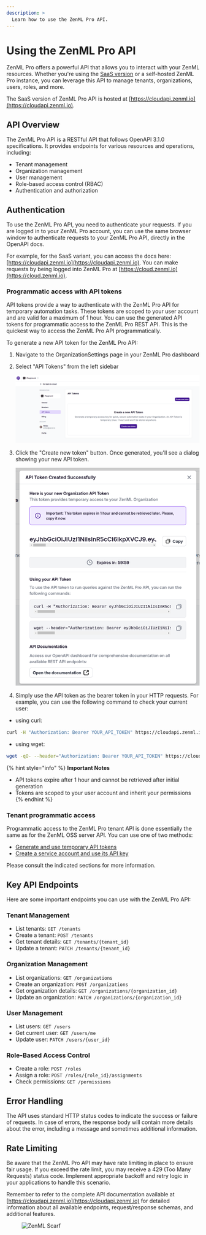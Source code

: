 ```yaml
---
description: >
  Learn how to use the ZenML Pro API.
---
```


# Using the ZenML Pro API

ZenML Pro offers a powerful API that allows you to interact with your ZenML resources. Whether you're using the [SaaS version](https://cloud.zenml.io) or a self-hosted ZenML Pro instance, you can leverage this API to manage tenants, organizations, users, roles, and more.

The SaaS version of ZenML Pro API is hosted at [https://cloudapi.zenml.io](https://cloudapi.zenml.io).

## API Overview

The ZenML Pro API is a RESTful API that follows OpenAPI 3.1.0 specifications. It provides endpoints for various resources and operations, including:

- Tenant management
- Organization management
- User management
- Role-based access control (RBAC)
- Authentication and authorization

## Authentication

To use the ZenML Pro API, you need to authenticate your requests. If you are logged in to your ZenML Pro account,
you can use the same browser window to authenticate requests to your ZenML Pro API, directly in the OpenAPI docs. 

For example, for the SaaS variant, you can access the docs here: [https://cloudapi.zenml.io](https://cloudapi.zenml.io). You can make requests
by being logged into ZenML Pro at [https://cloud.zenml.io](https://cloud.zenml.io).

### Programmatic access with API tokens

API tokens provide a way to authenticate with the ZenML Pro API for temporary automation tasks. These tokens are scoped to your user account and are valid for a maximum of 1 hour. You can use the generated API tokens for programmatic access to the ZenML Pro REST API. This is the quickest way to access the ZenML Pro API programmatically.

To generate a new API token for the ZenML Pro API:

1. Navigate to the OrganizationSettings page in your ZenML Pro dashboard
2. Select "API Tokens" from the left sidebar

    ![API Tokens](../../.gitbook/assets/zenml-pro-api-token-01.png)

3. Click the "Create new token" button. Once generated, you'll see a dialog showing your new API token. 

    ![API Tokens](../../.gitbook/assets/zenml-pro-api-token-02.png)

4. Simply use the API token as the bearer token in your HTTP requests. For example, you can use the following command to check your current user:

  * using curl:

  ```bash
  curl -H "Authorization: Bearer YOUR_API_TOKEN" https://cloudapi.zenml.io/users/me
  ```

  * using wget:

  ```bash
  wget -qO- --header="Authorization: Bearer YOUR_API_TOKEN" https://cloudapi.zenml.io/users/me
  ```

{% hint style="info" %}
**Important Notes**

- API tokens expire after 1 hour and cannot be retrieved after initial generation
- Tokens are scoped to your user account and inherit your permissions
{% endhint %}

### Tenant programmatic access

Programmatic access to the ZenML Pro tenant API is done essentially the same as for the ZenML OSS server API. You can use one of two methods:

* [Generate and use temporary API tokens](../../reference/api-reference.md#using-a-short-lived-api-token)
* [Create a service account and use its API key](../../reference/api-reference.md#using-a-service-account-and-an-api-key)

Please consult the indicated sections for more information.

## Key API Endpoints

Here are some important endpoints you can use with the ZenML Pro API:

### Tenant Management

- List tenants: `GET /tenants`
- Create a tenant: `POST /tenants`
- Get tenant details: `GET /tenants/{tenant_id}`
- Update a tenant: `PATCH /tenants/{tenant_id}`

### Organization Management

- List organizations: `GET /organizations`
- Create an organization: `POST /organizations`
- Get organization details: `GET /organizations/{organization_id}`
- Update an organization: `PATCH /organizations/{organization_id}`

### User Management

- List users: `GET /users`
- Get current user: `GET /users/me`
- Update user: `PATCH /users/{user_id}`

### Role-Based Access Control

- Create a role: `POST /roles`
- Assign a role: `POST /roles/{role_id}/assignments`
- Check permissions: `GET /permissions`

## Error Handling

The API uses standard HTTP status codes to indicate the success or failure of requests. In case of errors, the response body will contain more details about the error, including a message and sometimes additional information.

## Rate Limiting

Be aware that the ZenML Pro API may have rate limiting in place to ensure fair usage. If you exceed the rate limit, you may receive a 429 (Too Many Requests) status code. Implement appropriate backoff and retry logic in your applications to handle this scenario.

Remember to refer to the complete API documentation available at [https://cloudapi.zenml.io](https://cloudapi.zenml.io) for detailed information about all available endpoints, request/response schemas, and additional features.
<!-- For scarf -->
<figure><img alt="ZenML Scarf" referrerpolicy="no-referrer-when-downgrade" src="https://static.scarf.sh/a.png?x-pxid=f0b4f458-0a54-4fcd-aa95-d5ee424815bc" /></figure>


